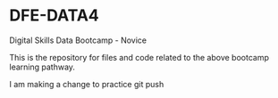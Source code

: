 # DFE-DATA4
Digital Skills Data Bootcamp - Novice

This is the repository for files and code related to the above bootcamp learning pathway.  

I am making a change to practice git push
